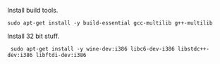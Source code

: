 Install build tools.

	sudo apt-get install -y build-essential gcc-multilib g++-multilib
	 
	 
Install 32 bit stuff.
	 
     sudo apt-get install -y wine-dev:i386 libc6-dev-i386 libstdc++-dev:i386 libftdi-dev:i386
	 
